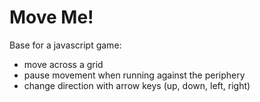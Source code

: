 # Move Me! 
Base for a javascript game:
- move across a grid
- pause movement when running against the periphery
- change direction with arrow keys (up, down, left, right)
